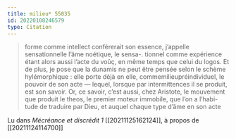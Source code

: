 ```yaml
---
title: milieu* 55835
id: 20220108246579
type: Citation
---
```


> forme comme intellect conférerait son essence, j’appelle sensationnelle l’âme noétique, le sensa-. tionnel comme expérience étant alors aussi l’acte du voûç, en même temps que celui du logos. Et de plus, je pose que la dunamis ne peut être pensée selon le schème hylémorphique : elle porte déjà en elle, commemilieupréindividuel, le pouvoir de son acte — lequel, lorsque par intermittences il se produit, est son savoir. Or, ce savoir, c’est aussi, chez Aristote, le mouvement que produit le theos, le premier moteur immobile, que l’on a l’habi- tude de traduire par Dieu, et auquel chaque type d’âme en son acte

Lu dans *Mécréance et discrédit 1* [[20211125162124]], à propos de [[20211124114700]]